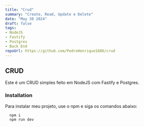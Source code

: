 ```yaml
---
title: "Crud"
summary: "Create, Read, Update e Delete"
date: "May 30 2024"
draft: false
tags:
- NodeJS
- Fastify
- Postgres
- Back End
repoUrl: https://github.com/PedroHenrique1606/crud
---
```

## CRUD

Este é um CRUD simples feito em NodeJS com Fastify e Postgres.

### Installation

Para instalar meu projeto, use o npm e siga os comandos abaixo:

```node
  npm i
  npm run dev
```
    
